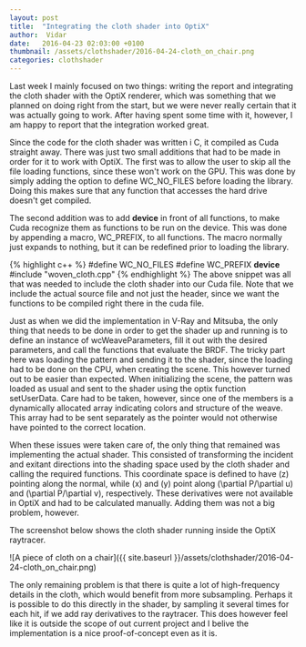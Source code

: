 ```yaml
---
layout: post
title:  "Integrating the cloth shader into OptiX"
author:  Vidar
date:   2016-04-23 02:03:00 +0100
thumbnail: /assets/clothshader/2016-04-24-cloth_on_chair.png
categories: clothshader
---
```

Last week I mainly focused on two things: writing the report and integrating the cloth shader with the OptiX renderer, which was something that we planned on doing right from the start, but we were never really certain that it was actually going to work.
After having spent some time with it, however, I am happy to report that the integration worked great.

Since the code for the cloth shader was written i C, it compiled as Cuda straight away. There was just two small additions that had to be made in order for it to work with OptiX. The first was to allow the user to skip all the file loading functions, since these won't work on the GPU. This was done by simply adding the option to define WC_NO_FILES before loading the library. Doing this makes sure that any function that accesses the hard drive doesn't get compiled.

The second addition was to add __device__ in front of all functions, to make Cuda recognize them as functions to be run on the device. This was done by appending a macro, WC_PREFIX, to all functions. The macro normally just expands to nothing, but it can be redefined prior to loading the library.

{% highlight c++ %}
#define WC_NO_FILES
#define WC_PREFIX __device__
#include "woven_cloth.cpp"
{% endhighlight %}
The above snippet was all that was needed to include the cloth shader into our Cuda file. Note that we include the actual source file and not just the header, since we want the functions to be compiled right there in the cuda file.

Just as when we did the implementation in V-Ray and Mitsuba, the only thing that needs to be done in order to get the shader up and running is to define an instance of wcWeaveParameters, fill it out with the desired parameters, and call the functions that evaluate the BRDF.
The tricky part here was loading the pattern and sending it to the shader, since the loading had to be done on the CPU, when creating the scene. This however turned out to be easier than expected. When initializing the scene, the pattern was loaded as usual and sent to the shader using the optix function setUserData.
Care had to be taken, however, since one of the members is a dynamically allocated array indicating colors and structure of the weave. This array had to be sent separately as the pointer would not otherwise have pointed to the correct location.

When these issues were taken care of, the only thing that remained was implementing the actual shader. This consisted of transforming the incident and exitant directions into the shading space used by the cloth shader and calling the required functions. This coordinate space is defined to have \(z\) pointing along the normal, while \(x\) and \(y\) point along \(\partial P/\partial u\) and  \(\partial P/\partial v\), respectively. These derivatives were not available in OptiX and had to be calculated manually. Adding them was not a big problem, however.

The screenshot below shows the cloth shader running inside the OptiX raytracer.

![A piece of cloth on a chair]({{ site.baseurl }}/assets/clothshader/2016-04-24-cloth_on_chair.png)

The only remaining problem is that there is quite a lot of high-frequency details in the cloth, which would benefit from more subsampling. Perhaps it is possible to do this directly in the shader, by sampling it several times for each hit, if we add ray derivatives to the raytracer. This does however feel like it is outside the scope of out current project and I belive the implementation is a nice proof-of-concept even as it is.
